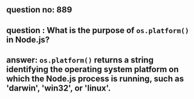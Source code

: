 
      
## question no: 889

## question : What is the purpose of `os.platform()` in Node.js?

## answer: `os.platform()` returns a string identifying the operating system platform on which the Node.js process is running, such as 'darwin', 'win32', or 'linux'.
      
